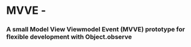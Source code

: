 # MVVE -

### A small Model View Viewmodel Event (MVVE) prototype for flexible development with Object.observe
